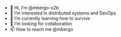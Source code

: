 - 👋 Hi, I’m @mbergo-o2b
- 👀 I’m interested in distributed systems and DevOps
- 🌱 I’m currently learning how to survive
- 💞️ I’m looking for collaboration
- 📫 How to reach me @mbergo

<!---
mbergo-o2b/mbergo-o2b is a ✨ special ✨ repository because its `README.md` (this file) appears on your GitHub profile.
You can click the Preview link to take a look at your changes.
--->
